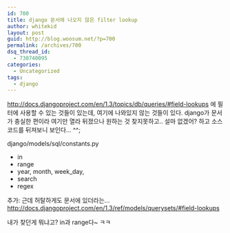 ```yaml
---
id: 700
title: django 문서에 나오지 않은 filter lookup
author: whitekid
layout: post
guid: http://blog.woosum.net/?p=700
permalink: /archives/700
dsq_thread_id:
  - 730740095
categories:
  - Uncategorized
tags:
  - django
---
```

<http://docs.djangoproject.com/en/1.3/topics/db/queries/#field-lookups> 에 필터에 사용할 수 있는 것들이 있는데, 여기에 나와있지 않는 것들이 있다. django가 문서가 충실한 편이라 여기만 열라 뒤졌으나 원하는 것 찾지못하고.. 설마 없겠어? 하고 소스코드를 뒤져보니 보인다... ^^;

django/models/sql/constants.py

  * in
  * range
  * year, month, week_day,
  * search
  * regex

추가: 근데 허탈하게도 문서에 있더라는... <http://docs.djangoproject.com/en/1.3/ref/models/querysets/#field-lookups>

내가 찾던게 뭐냐고? in과 range다~ ㅋㅋ